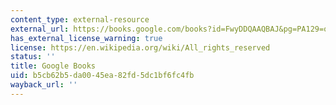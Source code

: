 ```yaml
---
content_type: external-resource
external_url: https://books.google.com/books?id=FwyDDQAAQBAJ&pg=PA129=onepage#v=onepage&q&f=false
has_external_license_warning: true
license: https://en.wikipedia.org/wiki/All_rights_reserved
status: ''
title: Google Books
uid: b5cb62b5-da00-45ea-82fd-5dc1bf6fc4fb
wayback_url: ''
---
```

